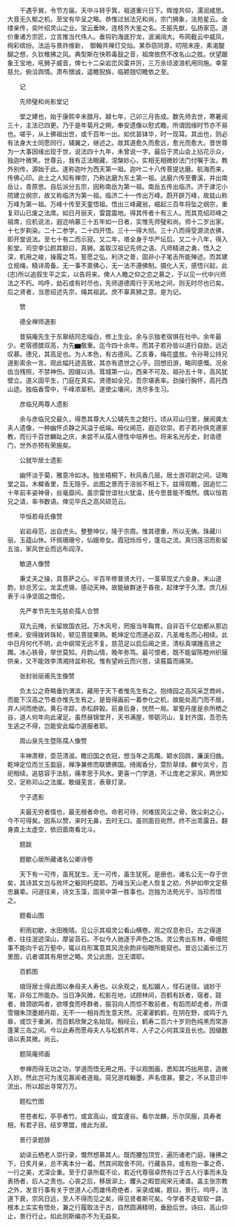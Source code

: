 <!-- { "loadSidebar": true } -->
　　干遇乎巽，令节方届。天中斗转乎箕，祖道重兴日下。辉煌共仰，濡润咸思。大音无久郁之机，至宝有毕呈之略。恭惟过翁法兄和尚，宗门狮象，法苑星云。金缕亲传，奕叶绍灵山之业。宝云垂映，连枝齐大鉴之名。丕振先猷，弘扬家范。道价重诸方宗匠，立言推当代伟人。垂钩钓海底狞龙，波澜阔大。布网截云中威凤，绚彩缤纷。法运与景祚维新，　御翰共禅灯交灿。某忝窃同源，叨陪末座，素渴醍醐之想，久钦椎拂之风。典型斯在快聆毒鼓之音，祖席依然不改名山之胜。伏望踞象王宝地，吼狮子威音，俾七十二朵岩峦风雷并厉，三万余顷波浪机用同施。幸蒙慈允，俯洽舆情。肃布悃诚，遥瞻猊旆，临颖翘切瞻依之至。

　　记

　　先师璧和尚影堂记

　　堂之建也，始于康熙辛未腊月。越七年，己卯三月告成。数先师去世，寒暑阅三十，主法已四更。乃于是年菊月之朔，奉安遗像以慰式瞻。所谓因缘时节亦不易也。嗟乎，从上佛祖出世，或千百年一出。如优昙钵华，时一现耳。其出也，则必有法身大士同愿同行，辅翼之，继述之。故其道愈久而愈远，愈光而愈大。昔世尊为一大事因缘出现于世，说法四十九年，未曾说一字。最后于灵山会上拈花示众，独迦叶微笑。世尊云，我有正法眼藏，涅槃妙心，实相无相微妙法门付嘱于汝。教外别传，源始于此。遂称迦叶为西天第一祖。迦叶二十八传菩提达磨。航海而来，传佛心印。此土之人知有禅宗，乃称达磨为东土第一祖。达磨六传至曹溪，并出南岳让，青原思。自后派分五宗，因称南岳为第一祖。南岳五传出临济。济于滹沱小院建立纲宗，故又称临济为第一祖。临济二十一传出万峰。蔚开辟万峰，故兹山称万峰为第一祖。万峰十传至天童悟祖。悟出三峰藏翁，崛起三百年将坠之纲宗，重复邓山已废之法席。如日月丽天，雷霆震地。得其传者十有三人。而其克绍邓峰之祖席，应机说法，遐迩响慕三十五年如一日者，实惟先师璧和尚。师十二岁出家。十七岁剃染。二十二参学。二十四开悟。三十一得大彻。三十八而得受源流衣拂，即开堂说法。至七十有二而示寂。又二年，塔全身于华严坛后。又二十八年，得入影堂。司空李公颜其额曰，真狮。盖取汉祖记先师之语。凡师精进之勇，悟入之深，机用之峻，操履之笃，誓愿之弘，利济之普，固非小子笔舌所能殚述。而其建立规绳，精详周备。无一事不禀佛心，无一法不遵佛制。摄化人天，感悟兴起，此(志)所以追叙生平之实，以告将来。俾人人瞻之仰之恋之慕之，于以见一代中兴师法之不朽。呜呼，劫石或有时尽也，先师道德周行于天地之间，则无时尽也已矣。后之贤者，当思绍述先宗，绳其祖武。庶不辜真狮之意。是为记。

　　赞

　　德全禅师道影

　　昔狷庵先生于东皋结同志缁白，修上生业。余与示独老宿俱在社中。余年最少。老宿德腊双高，为先▆敬重。迄今四十余年。而其子若孙皆以道行自励，远近叹慕。德兄，其高足也。为人本色，有古德风。乙亥春，梅花盛放。令孙萼公持兄道影索余一言。观此幅托迹高致，其亦有遗世之心乎。回想旧游，略同感慨。况余齿当残照，不禁神伤。因缀以诗。茸城第一山，西来不可及。祖孙五十年，高风犹壁立。道义固平生，门庭在真实。贤德如全兄，吾宗堪表率。劲操行胸怀，高托西山迹。独临香雪中，千峰浓翠积。遂使尘壤间，洗尽多生习。

　　彦临兄两尊人遗影

　　余与彦临兄交最久，得悉其尊大人公辅先生之懿行。顷从邓山归里，展阅龚太夫人遗像，一种幽怀贞静之风溢于纸端。母仪阃范，遐迩钦崇。若子若孙俱克遵家教，而衍千百世麟趾之庆，未尝不从孺人德性中培养也。将来名光彤史，封诰德门，世外亦预有荣施矣。

　　公就毕居士遗影

　　幽怀淡于菊，雅意冷如冰。独坐梧桐下，秋风香几层。居士游邓尉之间，证晦堂之旨。木樨香里，吾无隐乎。此图之景而于涪翁不相上下。兹得观瞻，因追忆二十年前丰姿神骨，丝毫靡间。虽宗雷世谊社火犹温，抚今思昔能不慨然。偶以恒若兄之请，率书数语。俾见毕氏之高风硕范云。

　　毕恒若母氏像赞

　　岩岩母范，出自虎头。整整坤仪，隆于宗周。惟其德重，所以无俦。珠藏川丽，玉蕴山休。环佩珊珊兮，仙娥帝女。霞冠烁烁兮，蓬岛之流。真归莲沼而影留五浊，家风世业而远布阎浮。

　　敏道人像赞

　　秉丈夫之操，具菩萨之心。半百年修普贤大行，一茎草现丈六金身。末山道韵，妙总芳尘。龙盂虎锡，感动天神。故能破群迷于昏夜，起律学于久湮。庶几标表于斗诤坚固之僧伦。

　　先严孝节先生先慈俞孺人合赞

　　双九云掩，长留故国衣冠。万木风号，罔报当年鞠育。自非百千亿劫都从那边修来，安得拨转珠轮，顿见菩提果熟。乾坤定位而道必双，凡圣难名而心相续。此中日月何代不明，此中纲常无远不复。慈范足以启后阃之贤，清标真堪踵高贤之躅。冰心铁骨，举世莫知。月韵山情，晚年弥笃。最可恨者，既不能留陈睦州织屦供亲，又不能效李清湘持盆称祝。惟有望岭云而兴思，读莪篇而痛哭。

　　张封翁丽甫先生像赞

　　负太公之奇略垂钓渭滨，藏用于天下者惟先生有之。抱绮园之高风采芝商岭，而能下汉高之节者亦惟先生有之。是皆得画前一着参化之机，故能处高门而不居，弃人间而绝欲。黄石寻踪，赤松辟榖。前身后身，恍然一局。翠壑丹崖是余所栖之谷，道人何年向此濯足。虽然昼锦堂开，天书满屋，带砺河山，复封齐国，吾恐先生逃之不得，岂能安此幅巾道服者耶。

　　周山泉先生暨陈孺人像赞

　　丰神肃穆，壶范清淑。瞻旧国之衣冠，想当年之高躅。颖水回舆，濂溪归曲。乾坤定位而兰玉盈庭，禅净兼修而联镳佛国。绮阁香分，萱阶草绿。麟兮凤兮，百祀相续。追慈容于法航，痛孝思于风水。更喜一门学道，不让庞老之家风，两世知交，足称邓山之法属。敢缀芜言，表章灯录。

　　宁子遗影

　　夫最无穷者情也，最无根者命也。命若可待，何难拔风尘之骨，致尘刹之心，今不可得矣。因系以赞，来时无鼻，去时无口。虽则面目宛然，终不出乖露丑。翻身直上太虚空，依旧面南看北斗。

　　题跋

　　题歇心居所藏诸名公卿诗卷

　　天下有一可传，虽死犹生。无一可传，虽生犹死。是册也，诸名公无一存于世矣，其诗其文岂与败坏之躯同朽腐耶。万峰当天山老人恢复之初，外护如申文定蔡忠襄辈。问道往来，诗文玉藻，固吴中第一胜事也。岂独为法苑光乎。当珍而惜之。

　　题看山图

　　积雨初歇，水田晚晴。见公示其祖灵公看山横卷。观之叹息弥日。古之得道者，往往泯迹深山，摩娑苔石。不似今人驰逐于声色之场。灵公秀出东林，牵缠院事不能向千岩万壑中，辄以肖形寓意其风流余韵非俗眼所能窥也。昔远公画长江万里图，讥者谓其有用世之略。灵公此图，岂无谓耶。

　　百鹤图

　　琅玡居士得此图以奉母夫人寿也。以余观之，虬松媚人，怪石迷径。诚妙于笔，非俗工所能办。当日净风微，松影在地，试顾林间，百鹤有跃者，宿者，跂者，耸颈欲鸣者，欲啄食而呼群者，振羽向人而惊不敢前者，有蹈而却走者，所谓雪翎朱顶墨翅丹距，无不一一相肖而生意天然。况濯濯鹤鹤，在阴在野，或鸣于九皋，或饮于重渊，而百鹤欣聚之名始现。相经云，鹤寿二百六十岁则色纯黑而常游蓬莱三岛之间。今以此寿而愿母夫人与松鹤齐年，人子之心何其深且长也。因缀数语以表其微。尚云。

　　题简庵师画

　　参禅而得无功之功，学道而悟无用之用。于以观图画，悉知其巧拙用意，造微入妙。然此岂可为浅见寡闻者道哉。简兄游戏翰墨，声名借甚。要之，不从意识中流出，所以超出寻常万万。

　　题松竹图

　　苍苍者松，亭亭者竹。或宜高山，或宜邃谷。看尔龙麟，乐尔凤服，具寿者相，有君子目。结岁寒盟，维此为淑。

　　景行录题辞

　　幼读云栖老人崇行录，慨然想慕其人。既而腰包顶笠，遍历诸老门庭。锤拂之下，日炙月亲，总不离本分一着。然其间取舍不同，行藏各异。或有抱一事之奇，一行之美，尤深企重。至于灯录所载不论，若近代尊宿卓然有过于古人行事而未及表扬者，后人之责也。心丧之后，移居泖上，钁头之暇尝阅宋元诸谱。盖主张宗教之外，发言行事有关于世道人心而雄伟奇绝者，采录成编，题曰，景行。呜呼，法道下衰，宗风日远，至人不得而见之矣，得见贤者斯可矣。今学者不走软软一路，根本上实实有悟处，兼之行履取法于古，自然圆满精明，垂励后世。诗曰，高山仰止，景行行止。如此则斯编亦不为无益矣。
